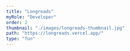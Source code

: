 ```yaml
---
title: "Longreads"
myRole: "Developer"
order: 2
thumbnail: "./images/longreads-thumbnail.jpg"
path: "https://longreads.vercel.app/"
type: "fun"
---
```

